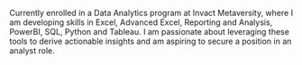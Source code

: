 Currently enrolled in a Data Analytics program at Invact Metaversity, where I am developing skills in Excel, Advanced Excel, Reporting and Analysis, PowerBI, SQL, Python and Tableau. I am passionate about leveraging these tools to derive actionable insights and am aspiring to secure a position in an analyst role.

